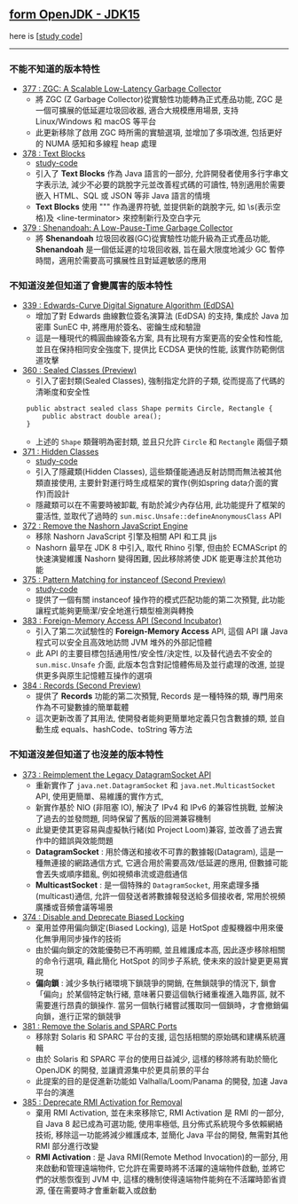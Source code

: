 ## [form OpenJDK - JDK15](https://openjdk.org/projects/jdk/15)

here is [[study code](./src/test/java/org/aery/study/jdk15)]

---

### 不能不知道的版本特性

- [377 : ZGC: A Scalable Low-Latency Garbage Collector](https://openjdk.org/jeps/377)
    - 將 ZGC (Z Garbage Collector)從實驗性功能轉為正式產品功能, ZGC 是一個可擴展的低延遲垃圾回收器, 適合大規模應用場景, 支持 Linux/Windows 和 macOS
      等平台
    - 此更新移除了啟用 ZGC 時所需的實驗選項, 並增加了多項改進, 包括更好的 NUMA 感知和多線程 heap 處理
- [378 : Text Blocks](https://openjdk.org/jeps/378)
    - [study-code](./src/test/java/org/aery/study/jdk15/JEP378_Text_Blocks.java)
    - 引入了 **Text Blocks** 作為 Java 語言的一部分, 允許開發者使用多行字串文字表示法, 減少不必要的跳脫字元並改善程式碼的可讀性, 特別適用於需要嵌入
      HTML、SQL 或 JSON 等非 Java 語言的情境
    - **Text Blocks** 使用 """ 作為邊界符號, 並提供新的跳脫字元, 如 \s(表示空格)及 \<line-terminator> 來控制新行及空白字元
- [379 : Shenandoah: A Low-Pause-Time Garbage Collector](https://openjdk.org/jeps/379)
    - 將 **Shenandoah** 垃圾回收器(GC)從實驗性功能升級為正式產品功能, **Shenandoah** 是一個低延遲的垃圾回收器, 旨在最大限度地減少 GC
      暫停時間，適用於需要高可擴展性且對延遲敏感的應用

### 不知道沒差但知道了會變厲害的版本特性

- [339 : Edwards-Curve Digital Signature Algorithm (EdDSA)](https://openjdk.org/jeps/339)
    - 增加了對 Edwards 曲線數位簽名演算法 (EdDSA) 的支持, 集成於 Java 加密庫 SunEC 中, 將應用於簽名、密鑰生成和驗證
    - 這是一種現代的橢圓曲線簽名方案, 具有比現有方案更高的安全性和性能, 並且在保持相同安全強度下, 提供比 ECDSA 更快的性能, 該實作防範側信道攻擊
- [360 : Sealed Classes (Preview)](https://openjdk.org/jeps/360)
    - 引入了密封類(Sealed Classes), 強制指定允許的子類, 從而提高了代碼的清晰度和安全性
   ```
    public abstract sealed class Shape permits Circle, Rectangle {
        public abstract double area();
    }  
   ```
    - 上述的 `Shape` 類聲明為密封類, 並且只允許 `Circle` 和 `Rectangle` 兩個子類
- [371 : Hidden Classes](https://openjdk.org/jeps/371)
    - [study-code](./src/test/java/org/aery/study/jdk15/JEP371_Hidden_Classes.java)
    - 引入了隱藏類(Hidden Classes), 這些類僅能通過反射訪問而無法被其他類直接使用, 主要針對運行時生成框架的實作(例如spring data介面的實作)而設計
    - 隱藏類可以在不需要時被卸載, 有助於減少內存佔用, 此功能提升了框架的靈活性, 並取代了過時的 `sun.misc.Unsafe::defineAnonymousClass` API
- [372 : Remove the Nashorn JavaScript Engine](https://openjdk.org/jeps/372)
    - 移除 Nashorn JavaScript 引擎及相關 API 和工具 jjs
    - Nashorn 最早在 JDK 8 中引入, 取代 Rhino 引擎, 但由於 ECMAScript 的快速演變維護 Nashorn 變得困難, 因此移除將使 JDK 能更專注於其他功能
- [375 : Pattern Matching for instanceof (Second Preview)](https://openjdk.org/jeps/375)
    - [study-code](./src/test/java/org/aery/study/jdk15/JEP375_Pattern_Matching_for_instanceof.java)
    - 提供了一個有關 instanceof 操作符的模式匹配功能的第二次預覽, 此功能讓程式能夠更簡潔/安全地進行類型檢測與轉換
- [383 : Foreign-Memory Access API (Second Incubator)](https://openjdk.org/jeps/383)
    - 引入了第二次試驗性的 **Foreign-Memory Access** API, 這個 API 讓 Java 程式可以安全且高效地訪問 JVM 堆外的外部記憶體
    - 此 API 的主要目標包括通用性/安全性/決定性, 以及替代過去不安全的 `sun.misc.Unsafe` 介面, 此版本包含對記憶體佈局及並行處理的改進,
      並提供更多與原生記憶體互操作的選項
- [384 : Records (Second Preview)](https://openjdk.org/jeps/384)
    - 提供了 **Records** 功能的第二次預覽, Records 是一種特殊的類, 專門用來作為不可變數據的簡單載體
    - 這次更新改善了其用法, 使開發者能夠更簡單地定義只包含數據的類, 並自動生成 equals、hashCode、toString 等方法

### 不知道沒差但知道了也沒差的版本特性

- [373 : Reimplement the Legacy DatagramSocket API](https://openjdk.org/jeps/373)
    - 重新實作了 `java.net.DatagramSocket` 和 `java.net.MulticastSocket` API, 使用更簡單、易維護的實作方式,
    - 新實作基於 NIO (非阻塞 IO), 解決了 IPv4 和 IPv6 的兼容性挑戰, 並解決了過去的並發問題, 同時保留了舊版的回溯兼容機制
    - 此變更使其更容易與虛擬執行緒(如 Project Loom)兼容, 並改善了過去實作中的錯誤與效能問題
    - **DatagramSocket** : 用於傳送和接收不可靠的數據報(Datagram), 這是一種無連接的網路通信方式, 它適合用於需要高效/低延遲的應用, 但數據可能會丟失或順序錯亂,
      例如視頻串流或遊戲通信
    - **MulticastSocket** : 是一個特殊的 `DatagramSocket`, 用來處理多播(multicast)通信, 允許一個發送者將數據報發送給多個接收者, 常用於視頻廣播或音頻會議等場景
- [374 : Disable and Deprecate Biased Locking](https://openjdk.org/jeps/374)
    - 棄用並停用偏向鎖定(Biased Locking), 這是 HotSpot 虛擬機器中用來優化無爭用同步操作的技術
    - 由於偏向鎖定的效能優勢已不再明顯, 並且維護成本高, 因此逐步移除相關的命令行選項, 藉此簡化 HotSpot 的同步子系統, 使未來的設計變更更易實現
    - **偏向鎖** : 減少多執行緒環境下鎖競爭的開銷, 在無鎖競爭的情況下, 鎖會「偏向」於某個特定執行緒, 意味著只要這個執行緒重複進入臨界區, 就不需要進行昂貴的鎖操作.
      當另一個執行緒嘗試獲取同一個鎖時，才會撤銷偏向鎖，進行正常的鎖競爭
- [381 : Remove the Solaris and SPARC Ports](https://openjdk.org/jeps/381)
    - 移除對 Solaris 和 SPARC 平台的支援, 這包括相關的原始碼和建構系統邏輯
    - 由於 Solaris 和 SPARC 平台的使用日益減少, 這樣的移除將有助於簡化 OpenJDK 的開發, 並讓資源集中於更具前景的平台
    - 此提案的目的是促進新功能如 Valhalla/Loom/Panama 的開發, 加速 Java 平台的演進
- [385 : Deprecate RMI Activation for Removal](https://openjdk.org/jeps/385)
  - 棄用 RMI Activation, 並在未來移除它, RMI Activation 是 RMI 的一部分, 自 Java 8 起已成為可選功能, 使用率極低, 且分佈式系統現今多依賴網絡技術,
    移除這一功能將減少維護成本, 並簡化 Java 平台的開發, 無需對其他 RMI 部分進行改變
  - **RMI Activation** :  是 Java RMI(Remote Method Invocation)的一部分, 用來啟動和管理遠端物件, 它允許在需要時將不活躍的遠端物件啟動, 並將它們的狀態恢復到
    JVM 中, 這樣的機制使得遠端物件能夠在不活躍時節省資源, 僅在需要時才會重新載入或啟動
